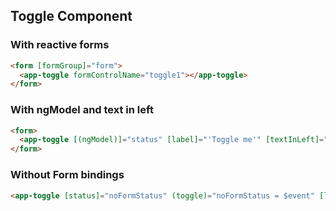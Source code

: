 ## **Toggle Component**


### With reactive forms

```html
<form [formGroup]="form">
  <app-toggle formControlName="toggle1"></app-toggle>
</form>
```

### With ngModel and text in left

```html
<form>
  <app-toggle [(ngModel)]="status" [label]="'Toggle me'" [textInLeft]="true"></app-toggle>
</form>
```

### Without Form bindings

```html
<app-toggle [status]="noFormStatus" (toggle)="noFormStatus = $event" [label]="'Toggle me'" [textInLeft]="true"></app-toggle>
```
